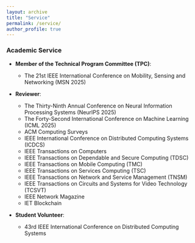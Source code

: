 ```yaml
---
layout: archive
title: "Service"
permalink: /service/
author_profile: true
---
```


### Academic Service
- **Member of the Technical Program Committee (TPC)**:
    - The 21st IEEE International Conference on Mobility, Sensing and Networking (MSN 2025)

- **Reviewer**:
    - The Thirty-Ninth Annual Conference on Neural Information Processing Systems (NeurIPS 2025)
    - The Forty-Second International Conference on Machine Learning (ICML 2025)
    - ACM Computing Surveys
    - IEEE International Conference on Distributed Computing Systems (ICDCS)
    - IEEE Transactions on Computers
    - IEEE Transactions on Dependable and Secure Computing (TDSC)
    - IEEE Transactions on Mobile Computing (TMC)
    - IEEE Transactions on Services Computing (TSC)
    - IEEE Transactions on Network and Service Management (TNSM)
    - IEEE Transactions on Circuits and Systems for Video Technology (TCSVT)
    - IEEE Network Magazine
    - IET Blockchain


- **Student Volunteer**:
    - 43rd IEEE International Conference on Distributed Computing Systems
